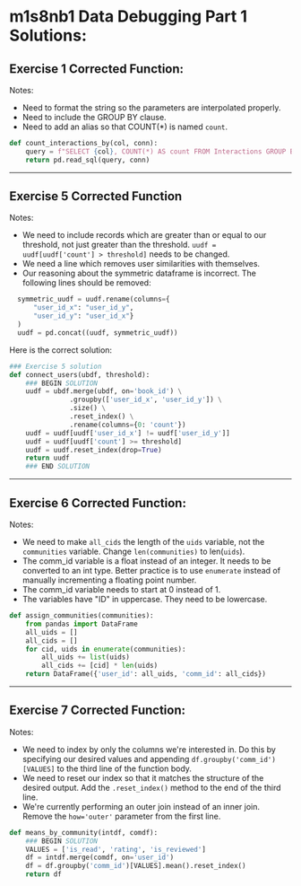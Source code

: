 # m1s8nb1 Data Debugging Part 1 Solutions:

## Exercise 1 Corrected Function:

Notes:
- Need to format the string so the parameters are interpolated properly.
- Need to include the GROUP BY clause.
- Need to add an alias so that COUNT(*) is named `count`.

```python
def count_interactions_by(col, conn):
    query = f"SELECT {col}, COUNT(*) AS count FROM Interactions GROUP BY {col}"
    return pd.read_sql(query, conn)
```

------------------------------------------------------

## Exercise 5 Corrected Function

Notes:
- We need to include records which are greater than
  or equal to our threshold, not just greater than
  the threshold.
  `uudf = uudf[uudf['count'] > threshold]` needs to be
  changed.
- We need a line which removes user similarities with
  themselves.
- Our reasoning about the symmetric dataframe is
  incorrect. The following lines should be removed:
```python
  symmetric_uudf = uudf.rename(columns={
      "user_id_x": "user_id_y",
      "user_id_y": "user_id_x"}
  )
  uudf = pd.concat((uudf, symmetric_uudf))
```

Here is the correct solution:

```python
### Exercise 5 solution
def connect_users(ubdf, threshold):
    ### BEGIN SOLUTION
    uudf = ubdf.merge(ubdf, on='book_id') \
               .groupby(['user_id_x', 'user_id_y']) \
               .size() \
               .reset_index() \
               .rename(columns={0: 'count'})
    uudf = uudf[uudf['user_id_x'] != uudf['user_id_y']]
    uudf = uudf[uudf['count'] >= threshold]
    uudf = uudf.reset_index(drop=True)
    return uudf
    ### END SOLUTION
```

------------------------------------------------------


## Exercise 6 Corrected Function:

Notes:
- We need to make `all_cids` the length of the `uids` variable,
  not the `communities` variable. Change `len(communities)` to
  len(`uids`). 
- The comm_id variable is a float instead of an integer.
  It needs to be converted to an int type.
  Better practice is to use `enumerate` instead of manually
  incrementing a floating point number.
- The comm_id variable needs to start at 0 instead of 1.
- The variables have "ID" in uppercase. They need to be
  lowercase.

```python
def assign_communities(communities):
    from pandas import DataFrame
    all_uids = []
    all_cids = []
    for cid, uids in enumerate(communities):
        all_uids += list(uids)
        all_cids += [cid] * len(uids)
    return DataFrame({'user_id': all_uids, 'comm_id': all_cids})
```

------------------------------------------------------


## Exercise 7 Corrected Function: 

Notes:
- We need to index by only the columns we're interested in.
  Do this by specifying our desired values and appending
  `df.groupby('comm_id')[VALUES]` to the third line of the
  function body.
- We need to reset our index so that it matches the
  structure of the desired output. Add the `.reset_index()`
  method to the end of the third line.
- We're currently performing an outer join instead of an
  inner join. Remove the `how='outer'` parameter from the
  first line.

```python
def means_by_community(intdf, comdf):
    ### BEGIN SOLUTION
    VALUES = ['is_read', 'rating', 'is_reviewed']
    df = intdf.merge(comdf, on='user_id')
    df = df.groupby('comm_id')[VALUES].mean().reset_index()
    return df
```

